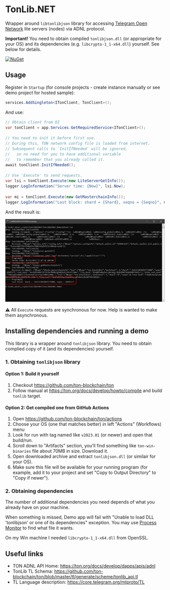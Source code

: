 TonLib.NET
===========

Wrapper around `libtonlibjson` library for accessing [Telegram Open Network](https://ton.org/) lite servers (nodes) via ADNL protocol.

**Important!** You need to obtain compiled `tonlibjson.dll` (or appropriate for your OS) and its dependencies (e.g. `libcrypto-1_1-x64.dll`) yourself. See below for details.

[![NuGet](https://img.shields.io/nuget/v/TonLib.Net.svg?maxAge=86400&style=flat)](https://www.nuget.org/packages/TonLib.Net/) 


## Usage

Register in `Startup` (for console projects - create instance manually or see demo project for hosted sample):

```csharp
services.AddSingleton<ITonClient, TonClient>();
```

And use:

```csharp
// Obtain client from DI
var tonClient = app.Services.GetRequiredService<ITonClient>();

// You need to init it before first use.
// During this, TON network config file is loaded from internet.
// Subsequent calls to `InitIfNeeded` will be ignored, 
//   so no need for you to have additional variable 
//   to remember that you already called it.
await tonClient.InitIfNeeded();

// Use 'Execute' to send requests.
var lsi = tonClient.Execute(new LiteServerGetInfo());
logger.LogInformation("Server time: {Now}", lsi.Now);

var mi = tonClient.Execute(new GetMasterchainInfo());
logger.LogInformation("Last block: shard = {Shard}, seqno = {Seqno}", mi.Last.Shard, mi.Last.Seqno);
```

And the result is:

![Sample](README_sample.png)

⚠ All `Execute` requests are synchronous for now. Help is wanted to make them asynchronous.


## Installing dependencies and running a demo

This library is a wrapper around `tonlibjson` library. You need to obtain complied copy of it (and its dependencies) yourself.

### 1. Obtaining `tonlibjson` library

#### Option 1: Build it yourself

1. Checkout https://github.com/ton-blockchain/ton
2. Follow manual at https://ton.org/docs/develop/howto/compile and build `tonlib` target.

#### Option 2: Get compiled one from GitHub Actions

1. Open https://github.com/ton-blockchain/ton/actions
2. Choose your OS (one that matches better) in left "Actions" (Workflows) menu
3. Look for run with tag named like `v2023.01` (or newer) and open that build/run.
4. Scroll down to "Artifacts" section, you'll find something like `ton-win-binaries` file about 70MB in size. Download it.
5. Open downloaded archive and extract `tonlibjson.dll` (or similair for your OS).
6. Make sure this file will be available for your running program (for example, add it to your project and set "Copy to Output Directory" to "Copy if newer").

### 2. Obtaining dependencies

The number of additional dependencies you need depends of what you already have on your machine.

When something is missed, Demo app will fail with "Unable to load DLL 'tonlibjson' or one of its dependencies" exception. You may use [Process Monitor](https://learn.microsoft.com/en-us/sysinternals/downloads/procmon) to find what file it wants.

On my Win machine I needed `libcrypto-1_1-x64.dll` from OpenSSL.


## Useful links

* TON ADNL API Home: https://ton.org/docs/develop/dapps/apis/adnl
* TonLib TL Schema: https://github.com/ton-blockchain/ton/blob/master/tl/generate/scheme/tonlib_api.tl
* TL Language description: https://core.telegram.org/mtproto/TL